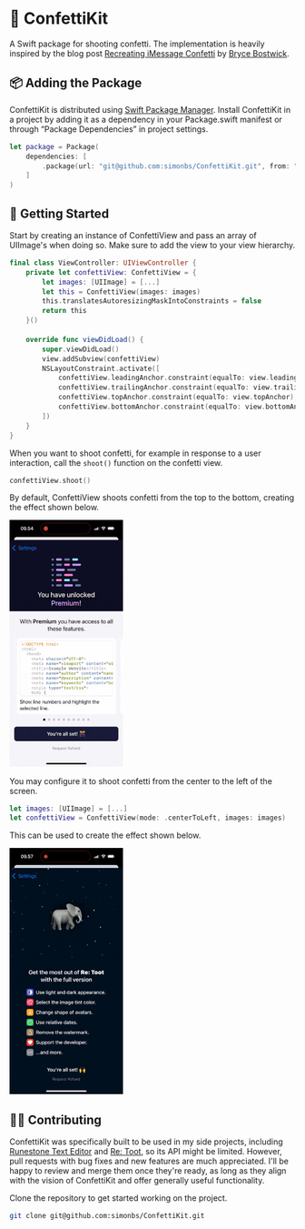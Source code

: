 # 🎊 ConfettiKit

A Swift package for shooting confetti. The implementation is heavily inspired by the blog post [Recreating iMessage Confetti](https://bryce.co/recreating-imessage-confetti/) by [Bryce Bostwick]([https://twitter.com/brycepauken](https://mastodon.bryce.co/@bryce)).

## 📦 Adding the Package

ConfettiKit is distributed using [Swift Package Manager](https://www.swift.org/documentation/package-manager/). Install ConfettiKit in a project by adding it as a dependency in your Package.swift manifest or through “Package Dependencies” in project settings.

```swift
let package = Package(
    dependencies: [
        .package(url: "git@github.com:simonbs/ConfettiKit.git", from: "1.0.0")
    ]
)
```

## 🚀 Getting Started

Start by creating an instance of ConfettiView and pass an array of UIImage's when doing so. Make sure to add the view to your view hierarchy.

```swift
final class ViewController: UIViewController {
    private let confettiView: ConfettiView = {
        let images: [UIImage] = [...]
        let this = ConfettiView(images: images)
        this.translatesAutoresizingMaskIntoConstraints = false
        return this
    }()

    override func viewDidLoad() {
        super.viewDidLoad()
        view.addSubview(confettiView)
        NSLayoutConstraint.activate([
            confettiView.leadingAnchor.constraint(equalTo: view.leadingAnchor),
            confettiView.trailingAnchor.constraint(equalTo: view.trailingAnchor),
            confettiView.topAnchor.constraint(equalTo: view.topAnchor),
            confettiView.bottomAnchor.constraint(equalTo: view.bottomAnchor)
        ])
    }
}
```

When you want to shoot confetti, for example in response to a user interaction, call the `shoot()` function on the confetti view.

```swift
confettiView.shoot()
```

By default, ConfettiView shoots confetti from the top to the bottom, creating the effect shown below.

<img width="200" src="confettiview-toptobottom.gif" />

You may configure it to shoot confetti from the center to the left of the screen.

```swift
let images: [UIImage] = [...]
let confettiView = ConfettiView(mode: .centerToLeft, images: images)
```

This can be used to create the effect shown below.

<img width="200" src="confettiview-centertoleft.gif" />

## 👨‍💻 Contributing

ConfettiKit was specifically built to be used in my side projects, including [Runestone Text Editor](https://apps.apple.com/us/app/runestone-editor/id1548193893) and [Re: Toot](https://apps.apple.com/us/app/re-toot/id1661697436), so its API might be limited. However, pull requests with bug fixes and new features are much appreciated. I'll be happy to review and merge them once they're ready, as long as they align with the vision of ConfettiKit and offer generally useful functionality.

Clone the repository to get started working on the project.

```bash
git clone git@github.com:simonbs/ConfettiKit.git
```
